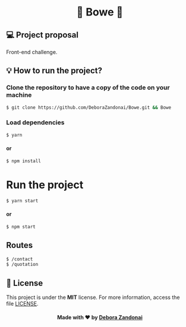 <h1 align="center">🚀 Bowe  🚀</h1>

## 💻 Project proposal

Front-end challenge.

<h2>
  💡 How to run the project?
</h2>

### Clone the repository to have a copy of the code on your machine

```bash
$ git clone https://github.com/DeboraZandonai/Bowe.git && Bowe
```

### Load dependencies

```bash
$ yarn
```

#### or

```bash
$ npm install
```

# Run the project

```bash
$ yarn start
```

#### or

```bash
$ npm start
```

## Routes

```bash
$ /contact
$ /quotation
```

## 📝 License

This project is under the **MIT** license. For more information, access the file [LICENSE](https://github.com/DeboraZandonai/Bowe/blob/master/LICENSE).

<h4 align=center>Made with ❤️ by <a href="https://www.linkedin.com/in/debora-zandonai-4ab092195/">Debora Zandonai</a></h4>
